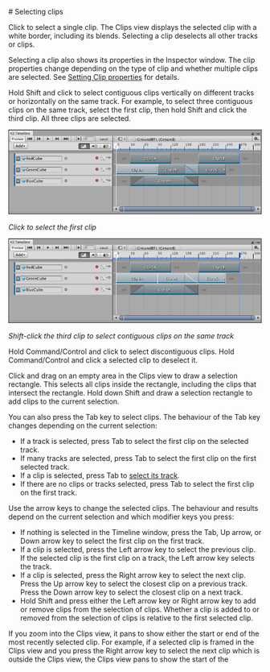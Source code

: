                                                                                                                                                                                                                                                                                                                                                                                                                                                                                                                                 # Selecting clips

Click to select a single clip. The Clips view displays the selected clip with a white border, including its blends. Selecting a clip deselects all other tracks or clips.

Selecting a clip also shows its properties in the Inspector window. The clip properties change depending on the type of clip and whether multiple clips are selected. See [Setting Clip properties](insp_clp.md) for details.

Hold Shift and click to select contiguous clips vertically on different tracks or horizontally on the same track. For example, to select three contiguous clips on the same track, select the first clip, then hold Shift and click the third clip. All three clips are selected.

![Click to select the first clip](images/timeline_clips_select_first.png)

_Click to select the first clip_

![Shift-click the third clip to select contiguous clips on the same track](images/timeline_clips_select_last.png)

_Shift-click the third clip to select contiguous clips on the same track_

Hold Command/Control and click to select discontiguous clips. Hold Command/Control and click a selected clip to deselect it.

Click and drag on an empty area in the Clips view to draw a selection rectangle. This selects all clips inside the rectangle, including the clips that intersect the rectangle. Hold down Shift and draw a selection rectangle to add clips to the current selection.

You can also press the Tab key to select clips. The behaviour of the Tab key changes depending on the current selection:

* If a track is selected, press Tab to select the first clip on the selected track.
* If many tracks are selected, press Tab to select the first clip on the first selected track.
* If a clip is selected, press Tab to [select its track](trk_select.md).
* If there are no clips or tracks selected, press Tab to select the first clip on the first track.

Use the arrow keys to change the selected clips. The behaviour and results depend on the current selection and which modifier keys you press:

* If nothing is selected in the Timeline window, press the Tab, Up arrow, or Down arrow key to select the first clip on the first track.
* If a clip is selected, press the Left arrow key to select the previous clip. If the selected clip is the first clip on a track, the Left arrow key selects the track.
* If a clip is selected, press the Right arrow key to select the next clip. Press the Up arrow key to select the closest clip on a previous track. Press the Down arrow key to select the closest clip on a next track.
* Hold Shift and press either the Left arrow key or Right arrow key to add or remove clips from the selection of clips. Whether a clip is added to or removed from the selection of clips is relative to the first selected clip.

If you zoom into the Clips view, it pans to show either the start or end of the most recently selected clip. For example, if a selected clip is framed in the Clips view and you press the Right arrow key to select the next clip which is outside the Clips view, the Clips view pans to show the start of the 